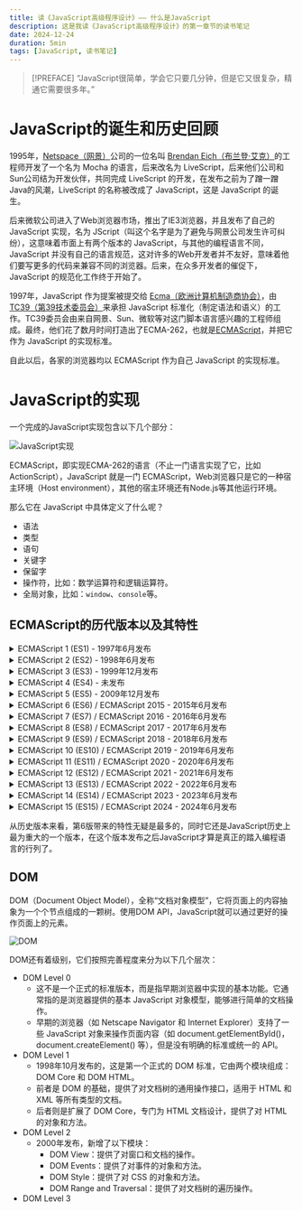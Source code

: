 ```yaml
---
title: 读《JavaScript高级程序设计》—— 什么是JavaScript
description: 这是我读《JavaScript高级程序设计》的第一章节的读书笔记
date: 2024-12-24
duration: 5min
tags: [JavaScript, 读书笔记]
---
```


> [!PREFACE]
> “JavaScript很简单，学会它只要几分钟，但是它又很复杂，精通它需要很多年。”

# JavaScript的诞生和历史回顾

1995年，[Netspace（网景）](https://zh.wikipedia.org/wiki/%E7%B6%B2%E6%99%AF)公司的一位名叫 [Brendan Eich（布兰登·艾克）](https://zh.wikipedia.org/wiki/%E5%B8%83%E8%98%AD%E7%99%BB%C2%B7%E8%89%BE%E5%85%8B)的工程师开发了一个名为 Mocha 的语言，后来改名为 LiveScript，后来他们公司和Sun公司结为开发伙伴，共同完成 LiveScript 的开发，在发布之前为了蹭一蹭Java的风潮，LiveScript 的名称被改成了 JavaScript，这是 JavaScript 的诞生。

后来微软公司进入了Web浏览器市场，推出了IE3浏览器，并且发布了自己的 JavaScript 实现，名为 JScript（叫这个名字是为了避免与网景公司发生许可纠纷），这意味着市面上有两个版本的 JavaScript，与其他的编程语言不同，JavaScript 并没有自己的语言规范，这对许多的Web开发者并不友好，意味着他们要写更多的代码来兼容不同的浏览器。后来，在众多开发者的催促下，JavaScript 的规范化工作终于开始了。

1997年，JavaScript 作为提案被提交给 [Ecma（欧洲计算机制造商协会）](https://zh.wikipedia.org/wiki/Ecma%E5%9B%BD%E9%99%85)，由 [TC39（第39技术委员会）](https://tc39.es/zh-Hans)来承担 JavaScript 标准化（制定语法和语义）的工作。TC39委员会由来自网景、Sun、微软等对这门脚本语言感兴趣的工程师组成。最终，他们花了数月时间打造出了ECMA-262，也就是[ECMAScript](https://zh.wikipedia.org/wiki/ECMAScript)，并把它作为 JavaScript 的实现标准。

自此以后，各家的浏览器均以 ECMAScript 作为自己 JavaScript 的实现标准。

# JavaScript的实现

一个完成的JavaScript实现包含以下几个部分：

![JavaScript实现](/images/JavaScript实现.svg)

ECMAScript，即实现ECMA-262的语言（不止一门语言实现了它，比如ActionScript），JavaScript 就是一门 ECMAScript，Web浏览器只是它的一种宿主环境（Host environment），其他的宿主环境还有Node.js等其他运行环境。

那么它在 JavaScript 中具体定义了什么呢？
- 语法
- 类型
- 语句
- 关键字
- 保留字
- 操作符，比如：数学运算符和逻辑运算符。
- 全局对象，比如：`window`、`console`等。

## ECMAScript的历代版本以及其特性

<details>
    <summary>ECMAScript 1 (ES1) - 1997年6月发布</summary>

- 第一个正式发布的 ECMAScript 标准，定义了基本的语言特性和语法。
- 包括变量声明、基本运算符、控制结构（如 if、for 循环）等。
- 定义了基本的数据类型，如 Number、String、Boolean 等。
</details>

<details>
    <summary>ECMAScript 2 (ES2) - 1998年6月发布</summary>

- 主要是对 ES1 的修订，进行了一些语法和规范化的调整。
- 没有引入新的功能或特性，主要用于增强标准的兼容性和一致性。
</details>

<details>
    <summary>ECMAScript 3 (ES3) - 1999年12月发布</summary>

- 增强了正则表达式支持。
- 引入了新的语法和特性，如 try...catch 异常处理、`String.prototype.trim()`、数组方法（如 map、filter 等）。
- 支持 严格模式（strict mode），尽管严格模式直到后来的版本才成为正式特性。
</details>

<details>
    <summary>ECMAScript 4 (ES4) - 未发布</summary>

- ES4 是一个计划中的版本，但由于其相对于ES3的跨度太大（几乎像是在ES3上新定义了一门语言），所以在最终发布之前被放弃了。它包含了许多创新的功能，如类（class）、模块、接口、类型声明、协程等。
- 与此同时，TC39的一个子委员会提出了另外一份提案，只需要在JavaScript引擎基础上做一些更改就可以实现。最终被主委员会支持，这个版本内部叫ES3.1，最后转变为ES5发布。
- 因为无法达成共识，ES4 被放弃，随后 ECMAScript 的更新转向了 ES5。
</details>

<details>
    <summary>ECMAScript 5 (ES5) - 2009年12月发布</summary>

- 严格模式（strict mode）：强制执行更严格的错误检查，并禁用一些容易出错的 JavaScript 特性。
- 新增了 JSON 支持，通过 `JSON.parse()` 和 `JSON.stringify()` 方法。
- 引入了 `Array.prototype.forEach、Array.prototype.map` 等数组方法。
- 对 Object 增强了支持（如 `Object.create()、Object.defineProperty()`）。
- 支持 `getter/setter` 方法。
- 增强了 `eval()` 和 `with` 的行为。
</details>

<details>
    <summary>ECMAScript 6 (ES6) / ECMAScript 2015 - 2015年6月发布</summary>

- 符号（Symbol）：引入了新的数据类型，用于唯一标识符。
- 类（class）：引入了类的概念，简化了面向对象编程。
- 模块（import/export）：支持模块化编程，使代码更易维护。
- 箭头函数（=>）：提供了一种更简洁的函数表达式，且有词法作用域的 this。
- Set 和 Map，以及它们的弱引用版本：引入了新的数据结构，用于集合操作。
- Fetch API：提供了一种更简单的 HTTP 请求方式。
- 默认参数和剩余参数：提供了更灵活的参数传递方式。
- 模板字符串（Template literals）：提供了多行字符串和内插变量的语法。
- Promise：用于异步编程，解决回调地狱的问题。
- 迭代器（Iterator）和生成器（Generator）：迭代器用于遍历对象和数组，生成器允许创建可以暂停和恢复的函数。
- let 和 const：块级作用域的变量声明，避免了传统的 var 作用域问题。
- 解构赋值：简化了对象和数组的赋值操作。
- 增强对象字面量：简化了对象字面量的写法。
- 代理和反射：Proxy 用于拦截对象的操作，Reflect定义了一组对象的基本操作方法，它们属于元编程的一部分。
- 类型化数组（Typed Arrays）：支持更多的数据类型，如 Uint8Array、Int8Array 等。
- 正则表达式：`RegExp.prototype.flags` 返回正则表达式的标志，粘性标志（y），Unicode标志（u），`\u{}` 语法，对 Unicode 的扩展支持。
</details>

<details>
    <summary>ECMAScript 7 (ES7) / ECMAScript 2016 - 2016年6月发布</summary>

- 指数运算符（Exponentiation Operator）：引入了 `**` 作为指数运算符，替代 `Math.pow()`。
- `Array.prototype.includes`：检查数组是否包含某个值。
</details>

<details>
    <summary>ECMAScript 8 (ES8) / ECMAScript 2017 - 2017年6月发布</summary>

- Async/Await：简化异步代码的写法，成为 JavaScript 异步编程的标准。
- 异步迭代（Async Iteration）：使得异步操作支持 `for-await-of` 循环。
- `Object.entries()` 和 `Object.values()`：获取对象的键值对或值数组。
- `Object.getOwnPropertyDescriptors()`：获取对象的所有属性的描述符（descriptor）。
- 字符串填充（String padding）：`String.prototype.padStart()` 和 `String.prototype.padEnd()`。
- 共享内存和原子操作（Shared memory and Atomics）：为并行编程提供了支持。
- 尾逗号（Trailing comma）：支持在数组和对象字面量中使用尾逗号支持。
</details>

<details>
    <summary>ECMAScript 9 (ES9) / ECMAScript 2018 - 2018年6月发布</summary>

- 异步迭代（Async Iteration）：使得异步操作支持 `for-await-of` 循环。
- 对象展开/剩余（Object spread/rest）：通过 `...` 操作符进行对象的展开和获取剩余参数。
- 正则表达式改进：添加了命名捕获组和后行断言，支持 s（dotAll）标志和 Unicode property escapes。
- Promise.finally()：为 Promise 提供了 finally 方法，在处理完成后执行清理工作。
</details>

<details>
    <summary>ECMAScript 10 (ES10) / ECMAScript 2019 - 2019年6月发布</summary>

- `Array.prototype.flat()` 和 `Array.prototype.flatMap`()：展平数组。
- `Object.fromEntries()`：从键值对转换为对象。
- `String.prototype.trimStart()` 和 `String.prototype.trimEnd()`：用于修剪字符串的开始和结束部分。
- 符号（Symbol）增强：`Symbol.prototype.description` 获取符号的描述。
- `Function.prototype.toString()`：返回函数的字符串表示函数的源代码。
- 可选catch绑定（Optional catch binding）：允许在 catch 语句中绑定变量。
- `Array.prototype.sort()`：固定了排序顺序。
</details>

<details>
    <summary>ECMAScript 11 (ES11) / ECMAScript 2020 - 2020年6月发布</summary>

- BigInt：提供了对大整数的支持，超过了 JavaScript 中 Number 类型的最大值。
- 动态导入（Dynamic import）：允许动态加载模块。
- 可选链（Optional chaining）：允许在链式调用中使用可选成员。
- 空值合并（Nullish coalescing）：允许在表达式中使用 `??` 运算符。
- `Promise.allSettled()`：允许获取多个 Promise 的执行结果，无论它们是成功还是失败。
- `globalThis`：统一访问全局对象的方法。
- `import.meta`：获取模块的元数据。
- `String.prototype.matchAll()`：获取字符串中所有匹配的子字符串。
- `for...in` 优化：避免获取继承的属性。
- 模块导出命名（Named exports）：允许在模块中导出命名的成员。
</details>

<details>
    <summary>ECMAScript 12 (ES12) / ECMAScript 2021 - 2021年6月发布</summary>

- 逻辑赋值运算符（Logical Assignment Operators）：简化了条件赋值操作，支持 `&&=, ||=, ??=`。
- 聚合错误（AggregateError）：用于将多个错误合并为一个错误。
- 数字分隔符（Numeric Separators）：可以使用 _ 分隔数字，提高可读性。
- `String.prototype.replaceAll()`：替换字符串中所有匹配的子字符串。
- `Promise.any()`：类似于 Promise.race()，返回第一个成功的 Promise。
- 弱引用（Weak Reference）：用于创建弱引用，可以在垃圾回收时清除不再使用的对象。
- Internationalization API：提供了国际化的支持，包括日期和数字格式化。
- FinalizationRegistry：可以在对象被垃圾回收时执行清理操作。
</details>

<details>
    <summary>ECMAScript 13 (ES13) / ECMAScript 2022 - 2022年6月发布</summary>

- `at()`方法：支持字符串、数组，支持负索引。
- 类字段和私有字段：使用 `#` 修饰私有字段。
- 顶层 await（Top-level await）：在模块的顶层支持 await，无需在函数内使用。
- Error Cause：为错误对象添加 cause 属性，便于追踪错误的原因。
- `Object.hasOwn()`：检查对象是否拥有某个属性。
- 正则表达式支持 `d` 标志，提供索引位置。
</details>

<details>
    <summary>ECMAScript 14 (ES14) / ECMAScript 2023 - 2023年6月发布</summary>

- `findLast()` 和 `findLastIndex()`：在数组中查找最后一个匹配的元素和索引。
- Hashbang：支持在脚本文件的开头添加 `#!` 作为注释，表示脚本使用特定的解释器。
- 添加了一些不会修改源数组版本的方法：`toSorted()`，`toSpliced()`，`toReversed()`、`with()`。
- Set方法增强：添加了`Set.prototype.difference()`、`Set.prototype.intersection()`、`Set.prototype.union()`、`Set.prototype.symmetricDifference()`、`Set.prototype.isDisjointFrom()`方法，用于处理集合的交集，差集，并集，对称差集。
- 支持未注册的符号成为弱引用的key。
</details>

<details>
    <summary>ECMAScript 15 (ES15) / ECMAScript 2024 - 2024年6月发布</summary>

- `Object.groupBy()`：对对象的键进行分组，返回一个对象，键为分组后的键，值为分组后的值。
- `Promise.withResolvers()`：创建一个 Promise 对象，同时返回 resolve 和 reject 函数。
- 正则表达式支持 `v` 标志，使用 Unicode 属性集模式。
</details>

从历史版本来看，第6版带来的特性无疑是最多的，同时它还是JavaScript历史上最为重大的一个版本，在这个版本发布之后JavaScript才算是真正的踏入编程语言的行列了。

## DOM

DOM（Document Object Model），全称“文档对象模型”，它将页面上的内容抽象为一个个节点组成的一颗树。使用DOM API，JavaScript就可以通过更好的操作页面上的元素。

![DOM](/images/DOM.svg)

DOM还有着级别，它们按照完善程度来分为以下几个层次：
- DOM Level 0
  - 这不是一个正式的标准版本，而是指早期浏览器中实现的基本功能。它通常指的是浏览器提供的基本 JavaScript 对象模型，能够进行简单的文档操作。
  - 早期的浏览器（如 Netscape Navigator 和 Internet Explorer）支持了一些 JavaScript 对象来操作页面内容（如 document.getElementById()，document.createElement() 等），但是没有明确的标准或统一的 API。
- DOM Level 1
  - 1998年10月发布的，这是第一个正式的 DOM 标准，它由两个模块组成：DOM Core 和 DOM HTML。
  - 前者是 DOM 的基础，提供了对文档树的通用操作接口，适用于 HTML 和 XML 等所有类型的文档。
  - 后者则是扩展了 DOM Core，专门为 HTML 文档设计，提供了对  HTML 的对象和方法。
- DOM Level 2
  - 2000年发布，新增了以下模块：
    - DOM View：提供了对窗口和文档的操作。
    - DOM Events：提供了对事件的对象和方法。
    - DOM Style：提供了对 CSS 的对象和方法。
    - DOM Range and Traversal：提供了对文档树的遍历操作。
- DOM Level 3
